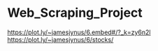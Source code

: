 # Web_Scraping_Project
https://plot.ly/~jamesjynus/6.embed#/?_k=zy6n2l
https://plot.ly/~jamesjynus/6/stocks/

